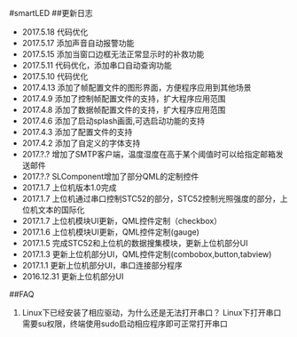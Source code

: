 #smartLED
##更新日志
- 2017.5.18		代码优化
- 2017.5.17 	添加声音自动报警功能
- 2017.5.15 	添加当窗口边框无法正常显示时的补救功能
- 2017.5.11 	代码优化，添加串口自动查询功能
- 2017.5.10 	代码优化
- 2017.4.13 	添加了帧配置文件的图形界面，方便程序应用到其他场景
- 2017.4.9 		添加了控制帧配置文件的支持，扩大程序应用范围
- 2017.4.8 		添加了数据帧配置文件的支持，扩大程序应用范围
- 2017.4.6 		添加了启动splash画面,可选启动功能的支持
- 2017.4.3 		添加了配置文件的支持
- 2017.4.2 		添加了自定义的字体支持
- 2017.?.? 		增加了SMTP客户端，温度湿度在高于某个阈值时可以给指定邮箱发送邮件
- 2017.?.? 		SLComponent增加了部分QML的定制控件
- 2017.1.7 		上位机版本1.0完成
- 2017.1.7 		上位机通过串口控制STC52的部分，STC52控制光照强度的部分，上位机文本的国际化
- 2017.1.7 		上位机模块UI更新，QML控件定制（checkbox）
- 2017.1.6 		上位机模块UI更新，QML控件定制(gauge)
- 2017.1.5 		完成STC52和上位机的数据搜集模块，更新上位机部分UI
- 2017.1.3 		更新上位机部分UI，QML控件定制(combobox,button,tabview)
- 2017.1.1 		更新上位机部分UI，串口连接部分程序
- 2016.12.31 	更新上位机部分UI

##FAQ
1. Linux下已经安装了相应驱动，为什么还是无法打开串口？ 
Linux下打开串口需要su权限，终端使用sudo启动相应程序即可正常打开串口